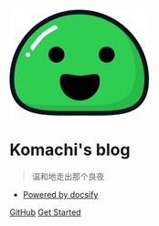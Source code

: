 <!-- _coverpage.md -->

![logo](_media/icon.svg)

# Komachi's blog

> 温和地走出那个良夜

- [Powered by docsify](https://docsify.js.org/)

[GitHub](https://github.com/Komachi1/myblog)
[Get Started](/pages/JavaSE)
